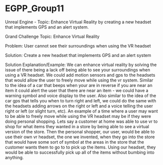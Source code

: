 # EGPP_Group11
Unreal Engine - Topic: Enhance Virtual Reality by creating a new headset that implements GPS and an alert system. 

Grand Challenge Topic:
  Enhance Virtual Reality	
  
Problem:
  User cannot see their surroundings when using the VR headset							

Solution:
  Create a new headset that implements GPS and an alert system							

Solution Explanation/Example:
  We can enhance virtual reality by solving the issue of there being a lack off being able to see your surroundings when using a VR headset. We could add motion sensors and gps to the headsets that would allow the user to freely move while using the vr system. Similar to the idea of a car that beeps when your are in reverse if you are near an item it could alert the user that there are near an item - we could have a warning symbol and voice display to the user. Also similar to the idea of the car gps that tells you when to turn right and left, we could do the same with the headsets adding arrows on the right or left and a voice telling the user right or left (or slight turn, etc). An example of a time where a user may want to be able to freely move while using the VR headset may be if they were doing personal shopping. Lets say a customer at home was able to use vr to shop for what items they wanted in a store by being able to see a virtual version of the store. Then the personal shopper, our user, would be able to use their own vr headset, the one we invented, when they go into the store that would have some sort of symbol at the areas in the store that the customer wants them to go to to pick up the items. Using our headset, they would be able to successfully pick up all of the items without bumbing into anything.
